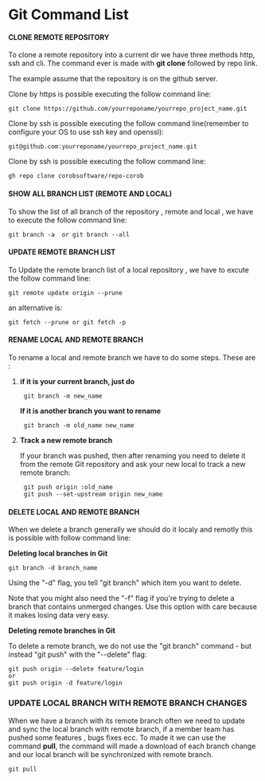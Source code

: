 # Git Command List 

#### CLONE REMOTE REPOSITORY
To clone a remote repository into a current dir we have three methods http, ssh and cli. The command ever is made with **git clone** followed by repo link.

The example assume that the repository is on the github server.

Clone by https is possible executing the follow command line:

    git clone https://github.com/yourreponame/yourrepo_project_name.git

Clone by ssh is possible executing the follow command line(remember to configure your OS to use ssh key and openssl):
    
    git@github.com:yourreponame/yourrepo_project_name.git
   
Clone by ssh is possible executing the follow command line:

    gh repo clone corobsoftware/repo-corob


#### SHOW ALL BRANCH LIST (REMOTE AND LOCAL)

To show the list of all branch of the repository , remote and local , we have to execute the follow command line:

    git branch -a  or git branch --all  

#### UPDATE REMOTE BRANCH LIST

To Update the remote branch list of a local repository , we have to excute the follow command line:

    git remote update origin --prune 

an alternative is:

    git fetch --prune or git fetch -p    

#### RENAME LOCAL AND REMOTE BRANCH

To rename a local and remote branch we have to do some steps. These are :

1. **if it is your current branch, just do**

        git branch -m new_name

    **If it is another branch you want to rename**

        git branch -m old_name new_name

2. **Track a new remote branch**

    If your branch was pushed, then after renaming you need to delete it from the remote Git repository and ask your new local to track a new remote branch:

        git push origin :old_name
        git push --set-upstream origin new_name

#### DELETE LOCAL AND REMOTE BRANCH

When we delete a branch generally we should do it localy and remotly this is possible with follow command line:

**Deleting local branches in Git**

    git branch -d branch_name

Using the "-d" flag, you tell "git branch" which item you want to delete.

Note that you might also need the "-f" flag if you're trying to delete a branch that contains unmerged changes. Use this option with care because it makes losing data very easy.


**Deleting remote branches in Git**  

To delete a remote branch, we do not use the "git branch" command - but instead "git push" with the "--delete" flag:

    git push origin --delete feature/login 
    or 
    git push origin -d feature/login

### UPDATE LOCAL BRANCH WITH REMOTE BRANCH CHANGES

When we have a branch with its remote branch often we need to update and sync the local branch with remote branch, if a member team has pushed some features , bugs fixes ecc.
To made it we can use the command **pull**, the command will made a download of each branch change and our local branch will be synchronized with remote branch.

    git pull



